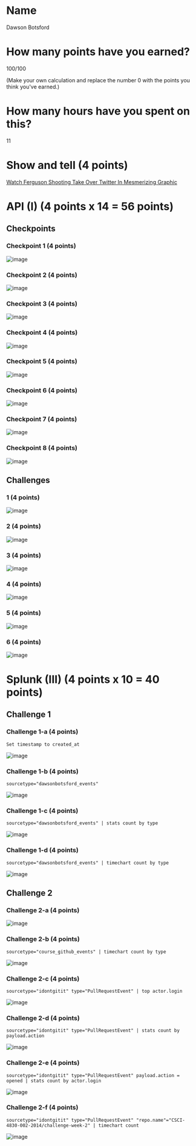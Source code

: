 # Name

Dawson Botsford

# How many points have you earned?

100/100

(Make your own calculation and replace the number 0 with the points you think you've earned.)

# How many hours have you spent on this?

11

# Show and tell (4 points)

[Watch Ferguson Shooting Take Over Twitter In Mesmerizing Graphic](http://www.huffingtonpost.com/2014/08/15/ferguson-twitter_n_5681720.html)

# API (I) (4 points x 14 = 56 points)

## Checkpoints

### Checkpoint 1 (4 points)

![image](http://i.imgur.com/1TaUqmN.png)

### Checkpoint 2 (4 points)

![image](http://i.imgur.com/WRtz7bH.png)

### Checkpoint 3 (4 points)

![image](http://i.imgur.com/klnXpiJ.png)

### Checkpoint 4 (4 points)

![image](http://i.imgur.com/dRfY6F1.png)

### Checkpoint 5 (4 points)

![image](http://i.imgur.com/gOwpZf1.png)

### Checkpoint 6 (4 points)

![image](http://i.imgur.com/AVNxxlx.png)

### Checkpoint 7 (4 points)

![image](http://i.imgur.com/ABytZ1Y.png)

### Checkpoint 8 (4 points)

![image](http://i.imgur.com/ecNbRHF.png)

## Challenges

### 1 (4 points)

![image](http://i.imgur.com/TcWNZ9w.png)

### 2 (4 points)

![image](http://i.imgur.com/z2PhtNA.png)

### 3 (4 points)

![image](http://i.imgur.com/MR0F78t.png)

### 4 (4 points)

![image](http://i.imgur.com/tlZnbZ9.png)

### 5 (4 points)

![image](http://i.imgur.com/zQtnHbV.png)

### 6 (4 points)

![image](http://i.imgur.com/pvsJCzB.png)



# Splunk (III) (4 points x 10 = 40 points)

## Challenge 1

### Challenge 1-a (4 points)
```
Set timestamp to created_at
```
![image](http://i.imgur.com/9g08Ldj.png)

### Challenge 1-b (4 points)
```
sourcetype="dawsonbotsford_events" 
```
![image](http://i.imgur.com/8IdkRZ6.png)

### Challenge 1-c (4 points)
```
sourcetype="dawsonbotsford_events" | stats count by type
```
![image](http://i.imgur.com/ABhdI8v.png)

### Challenge 1-d (4 points)
```
sourcetype="dawsonbotsford_events" | timechart count by type
```
![image](http://i.imgur.com/xioUTcR.png)

## Challenge 2

### Challenge 2-a (4 points)
![image](http://i.imgur.com/VcpL5Mk.png)

### Challenge 2-b (4 points)
```
sourcetype="course_github_events" | timechart count by type
```
![image](http://i.imgur.com/w9ECuZl.png)

### Challenge 2-c (4 points)
```
sourcetype="idontgitit" type="PullRequestEvent" | top actor.login
```
![image](http://i.imgur.com/KesPDB1.png)

### Challenge 2-d (4 points)
```
sourcetype="idontgitit" type="PullRequestEvent" | stats count by payload.action
```
![image](http://i.imgur.com/32cqa6x.png)

### Challenge 2-e (4 points)
```
sourcetype="idontgitit" type="PullRequestEvent" payload.action = opened | stats count by actor.login
```
![image](http://i.imgur.com/NUmiurK.png)

### Challenge 2-f (4 points)
```
sourcetype="idontgitit" type="PullRequestEvent" "repo.name"="CSCI-4830-002-2014/challenge-week-2" | timechart count
```
![image](http://i.imgur.com/xlkxkj3.png)
